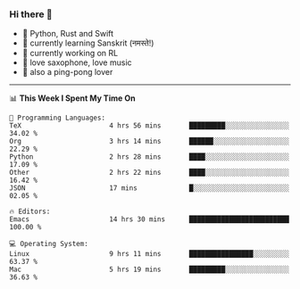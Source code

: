 ### Hi there 👋

- 📙 Python, Rust and Swift
- 🌱 currently learning Sanskrit (नमस्ते!)
- 🔭 currently working on RL
- 🎷 love saxophone, love music
- 🏓 also a ping-pong lover

<!--
**ZiqinGong/ZiqinGong** is a ✨ _special_ ✨ repository because its `README.md` (this file) appears on your GitHub profile.

Here are some ideas to get you started:

- 🔭 I’m currently working on ...
- 🌱 I’m currently learning ...
- 👯 I’m looking to collaborate on ...
- 🤔 I’m looking for help with ...
- 💬 Ask me about ...
- 📫 gongzq0301@sjtu.edu.cn
- 😄 Pronouns: ...
- ⚡ Fun fact: ...
-->

---

<!--START_SECTION:waka-->
📊 **This Week I Spent My Time On** 

```text
💬 Programming Languages: 
TeX                      4 hrs 56 mins       █████████░░░░░░░░░░░░░░░░   34.02 % 
Org                      3 hrs 14 mins       ██████░░░░░░░░░░░░░░░░░░░   22.29 % 
Python                   2 hrs 28 mins       ████░░░░░░░░░░░░░░░░░░░░░   17.09 % 
Other                    2 hrs 22 mins       ████░░░░░░░░░░░░░░░░░░░░░   16.42 % 
JSON                     17 mins             █░░░░░░░░░░░░░░░░░░░░░░░░   02.05 % 

🔥 Editors: 
Emacs                    14 hrs 30 mins      █████████████████████████   100.00 % 

💻 Operating System: 
Linux                    9 hrs 11 mins       ████████████████░░░░░░░░░   63.37 % 
Mac                      5 hrs 19 mins       █████████░░░░░░░░░░░░░░░░   36.63 % 
```


<!--END_SECTION:waka-->
